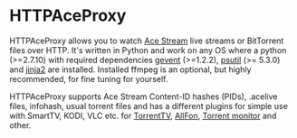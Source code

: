 HTTPAceProxy
===========================================
HTTPAceProxy allows you to watch [Ace Stream](http://acestream.org/) live streams or BitTorrent files over HTTP.
It's written in Python and work on any OS where a python (>=2.7.10) with required dependencies [gevent](https://github.com/gevent/gevent) (>=1.2.2), 
[psutil](https://github.com/giampaolo/psutil) (>= 5.3.0) and [jinja2](https://github.com/pallets/jinja) are installed. Installed ffmpeg is an optional, but highly recommended, for fine 
tuning for yourself.

HTTPAceProxy supports Ace Stream Content-ID hashes (PIDs), .acelive files, infohash, usual torrent files
and has a different plugins for simple use with SmartTV, KODI, VLC etc. for [TorrentTV](http://torrent-tv.ru/), [AllFon](http://allfon-tv.com/),
[Torrent monitor](https://github.com/ElizarovEugene/TorrentMonitor) and other.
